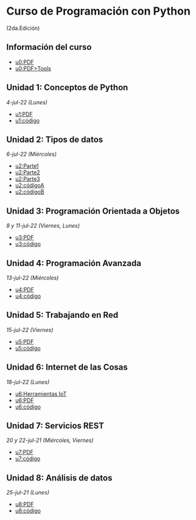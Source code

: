 # Curso de Programación con Python 
(2da.Edición)

## Información del curso
- [u0:PDF](../main/PDFs/u0_info_curso.pdf)
- [u0:PDF>Tools](../main/PDFs/u0_anexo0_IDE.pdf)

## Unidad 1: Conceptos de Python
*4-jul-22 (Lunes)*
- [u1:PDF](../main/PDFs/u1.Intro.pdf)
- [u1:código](../main/Codigo/Unidad1_Intro/)


## Unidad 2: Tipos de datos
*6-jul-22 (Miércoles)*
- [u2:Parte1](../main/PDFs/u2_a_tipos_de_datos.pdf)
- [u2:Parte2](../main/PDFs/u2_b_declaraciones_de_control.pdf)
- [u2:Parte3](../main/PDFs/u2_c_funciones.pdf)
- [u2:códigoA](../main/Codigo/Unidad2_Tipos_de_datos/)
- [u2:códigoB](../main/Codigo/Unidad2_bucles_y_funciones/)

## Unidad 3: Programación Orientada a Objetos
*8 y 11-jul-22 (Viernes, Lunes)*
- [u3:PDF](../main/PDFs/u3_POO.pdf)
- [u3:código](../main/Codigo/Unidad3-POO/)

## Unidad 4: Programación Avanzada
*13-jul-22 (Miércoles)*
- [u4:PDF](../main/PDFs/u4_Adv.pdf)
- [u4:código](../main/Codigo/Unidad4_Adv)

## Unidad 5: Trabajando en Red
*15-jul-22 (Viernes)*
- [u5:PDF](../main/PDFs/u5_red.pdf)
- [u5:código](../main/Codigo/Unidad5_Red)

## Unidad 6: Internet de las Cosas
*18-jul-22 (Lunes)*
- [u6:Herramientas IoT](../main/PDFs/u6_mosquitto.pdf)
- [u6:PDF](../main/PDFs/u6_IoT.pdf)
- [u6:código](../main/Codigo/Unidad6_IoT)

## Unidad 7: Servicios REST
*20 y 22-jul-21 (Miércoles, Viernes)*
- [u7:PDF](../main/PDFs/u7_rest.pdf)
- [u7:código](../main/Codigo/Unidad7_Web)

## Unidad 8: Análisis de datos
*25-jul-21 (Lunes)*
- [u8:PDF](../main/PDFs/u8_dataAna.pdf)
- [u8:código](../main/Codigo/Unidad8_DataAna)